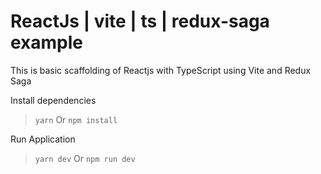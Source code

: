 # ReactJs | vite | ts | redux-saga example
This is basic scaffolding of Reactjs with TypeScript using Vite and Redux Saga

Install dependencies 

> `yarn`
> Or
> `npm install`



Run Application

> `yarn dev`
Or
`npm run dev`

